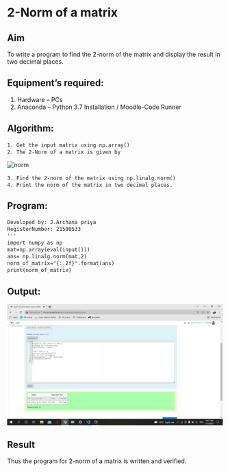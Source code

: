# 2-Norm of a matrix
## Aim
To write a program to find the 2-norm of the matrix and display the result in two decimal places.
## Equipment’s required:
1.	Hardware – PCs
2.	Anaconda – Python 3.7 Installation / Moodle-Code Runner
## Algorithm:
	1. Get the input matrix using np.array()
	2. The 2-Norm of a matrix is given by 
![norm](./normeqn1.jpg)
    
    3. Find the 2-norm of the matrix using np.linalg.norm()
	4. Print the norm of the matrix in two decimal places.
## Program:
```
Developed by: J.Archana priya
RegisterNumber: 21500533
'''
import numpy as np
mat=np.array(eval(input()))
ans= np.linalg.norm(mat,2)
norm_of_matrix="{:.2f}".format(ans)
print(norm_of_matrix)
```
## Output:
![norm](./norm.png)
## Result
Thus the program for 2-norm of a matrix is written and verified.
